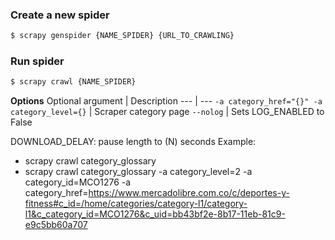 ### Create a new spider 
```bash
$ scrapy genspider {NAME_SPIDER} {URL_TO_CRAWLING}
```
### Run spider 
```bash
$ scrapy crawl {NAME_SPIDER}
```


**Options**
Optional argument | Description
--- | --- 
`-a category_href="{}" -a category_level={}` | Scraper category page
`--nolog` | Sets LOG_ENABLED to False

DOWNLOAD_DELAY: pause length to (N) seconds
Example: 
* scrapy crawl category_glossary
* scrapy crawl category_glossary  -a category_level=2 -a category_id=MCO1276 -a category_href=https://www.mercadolibre.com.co/c/deportes-y-fitness#c_id=/home/categories/category-l1/category-l1&c_category_id=MCO1276&c_uid=bb43bf2e-8b17-11eb-81c9-e9c5bb60a707

